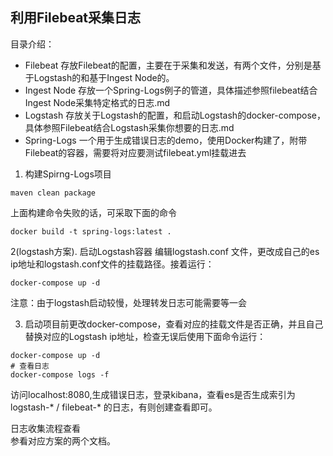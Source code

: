 ﻿## 利用Filebeat采集日志  

目录介绍：  

- Filebeat 存放Filebeat的配置，主要在于采集和发送，有两个文件，分别是基于Logstash的和基于Ingest Node的。
- Ingest Node 存放一个Spring-Logs例子的管道，具体描述参照filebeat结合Ingest Node采集特定格式的日志.md 
- Logstash 存放关于Logstash的配置，和启动Logstash的docker-compose，具体参照Filebeat结合Logstash采集你想要的日志.md
- Spring-Logs 一个用于生成错误日志的demo，使用Docker构建了，附带Filebeat的容器，需要将对应要测试filebeat.yml挂载进去

1. 构建Spirng-Logs项目
```
maven clean package
```
上面构建命令失败的话，可采取下面的命令
```
docker build -t spring-logs:latest .
```
2(logstash方案). 启动Logstash容器
编辑logstash.conf 文件，更改成自己的es ip地址和logstash.conf文件的挂载路径。接着运行：
```
docker-compose up -d
```
注意：由于logstash启动较慢，处理转发日志可能需要等一会

3. 启动项目前更改docker-compose，查看对应的挂载文件是否正确，并且自己替换对应的Logstash ip地址，检查无误后使用下面命令运行：
```
docker-compose up -d
# 查看日志
docker-compose logs -f
```
访问localhost:8080,生成错误日志，登录kibana，查看es是否生成索引为logstash-* / filebeat-* 的日志，有则创建查看即可。  

日志收集流程查看  
参看对应方案的两个文档。  